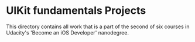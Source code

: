 # UIKit fundamentals Projects
This directory contains all work that is a part of the second of six courses in Udacity's 'Become an iOS Developer' nanodegree.
